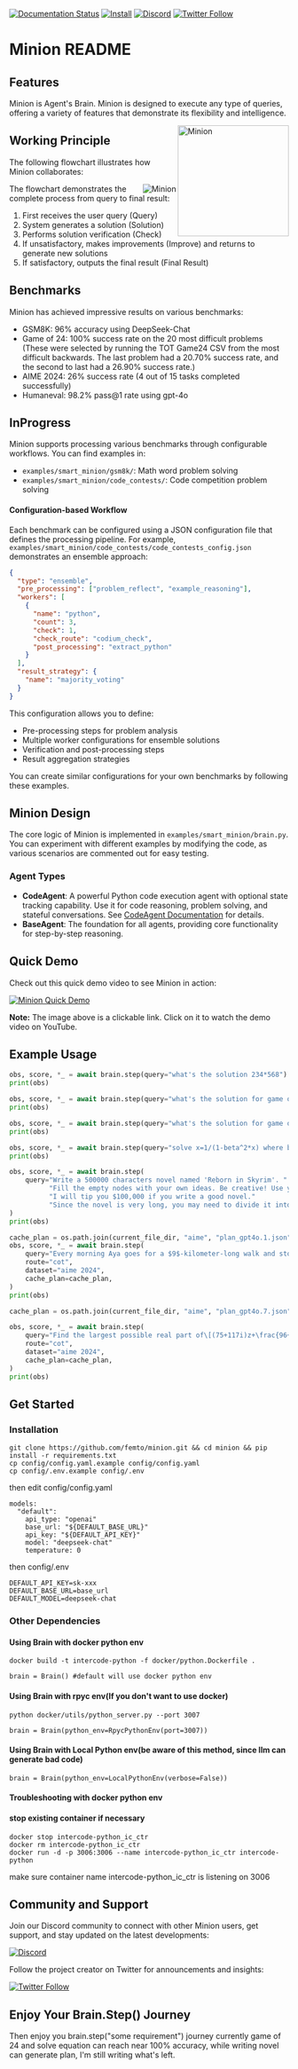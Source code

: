 [![Documentation Status](https://img.shields.io/badge/documentation-brightgreen)](https://github.com/femto/minion) 
[![Install](https://img.shields.io/badge/get_started-blue)](https://github.com/femto/minion#get-started) 
[![Discord](https://dcbadge.limes.pink/api/server/HUC6xEK9aT?style=flat)](https://discord.gg/HUC6xEK9aT)
[![Twitter Follow](https://img.shields.io/twitter/follow/femtowin?style=social)](https://x.com/femtowin)

# Minion README

## Features

Minion is Agent's Brain. Minion is designed to execute any type of queries, offering a variety of features that demonstrate its flexibility and intelligence.

<img src="assets/minion1.webp" alt="Minion" width="200" align="right">

## Working Principle

The following flowchart illustrates how Minion collaborates:

<img src="assets/sci.png" alt="Minion" align="right">

The flowchart demonstrates the complete process from query to final result:
1. First receives the user query (Query)
2. System generates a solution (Solution)
3. Performs solution verification (Check)
4. If unsatisfactory, makes improvements (Improve) and returns to generate new solutions
5. If satisfactory, outputs the final result (Final Result)

## Benchmarks

Minion has achieved impressive results on various benchmarks:

- GSM8K: 96% accuracy using DeepSeek-Chat
- Game of 24: 100% success rate on the 20 most difficult problems
  (These were selected by running the TOT Game24 CSV from the most difficult backwards. The last problem had a 20.70% success rate, and the second to last had a 26.90% success rate.)
- AIME 2024: 26% success rate (4 out of 15 tasks completed successfully)
- Humaneval: 98.2% pass@1 rate using gpt-4o

## InProgress

Minion supports processing various benchmarks through configurable workflows. You can find examples in:
- `examples/smart_minion/gsm8k/`: Math word problem solving
- `examples/smart_minion/code_contests/`: Code competition problem solving

#### Configuration-based Workflow

Each benchmark can be configured using a JSON configuration file that defines the processing pipeline. For example, `examples/smart_minion/code_contests/code_contests_config.json` demonstrates an ensemble approach:

```json
{
  "type": "ensemble",
  "pre_processing": ["problem_reflect", "example_reasoning"],
  "workers": [
    {
      "name": "python",
      "count": 3,
      "check": 1,
      "check_route": "codium_check",
      "post_processing": "extract_python"
    }
  ],
  "result_strategy": {
    "name": "majority_voting"
  }
}
```

This configuration allows you to define:
- Pre-processing steps for problem analysis
- Multiple worker configurations for ensemble solutions
- Verification and post-processing steps
- Result aggregation strategies

You can create similar configurations for your own benchmarks by following these examples.

## Minion Design

The core logic of Minion is implemented in `examples/smart_minion/brain.py`. You can experiment with different examples by modifying the code, as various scenarios are commented out for easy testing.

### Agent Types

- **CodeAgent**: A powerful Python code execution agent with optional state tracking capability. Use it for code reasoning, problem solving, and stateful conversations. See [CodeAgent Documentation](docs/merged_code_agent.md) for details.
- **BaseAgent**: The foundation for all agents, providing core functionality for step-by-step reasoning.

## Quick Demo

Check out this quick demo video to see Minion in action:

[![Minion Quick Demo](https://img.youtube.com/vi/-LW7TCMUfLs/0.jpg)](https://youtu.be/-LW7TCMUfLs?si=-pL9GhNfbjFtNagJ)

**Note:** The image above is a clickable link. Click on it to watch the demo video on YouTube.

## Example Usage

```python
obs, score, *_ = await brain.step(query="what's the solution 234*568")
print(obs)

obs, score, *_ = await brain.step(query="what's the solution for game of 24 for 4 3 9 8")
print(obs)

obs, score, *_ = await brain.step(query="what's the solution for game of 24 for 2 5 11 8")
print(obs)

obs, score, *_ = await brain.step(query="solve x=1/(1-beta^2*x) where beta=0.85")
print(obs)

obs, score, *_ = await brain.step(
    query="Write a 500000 characters novel named 'Reborn in Skyrim'. "
          "Fill the empty nodes with your own ideas. Be creative! Use your own words!"
          "I will tip you $100,000 if you write a good novel."
          "Since the novel is very long, you may need to divide it into subtasks."
)
print(obs)

cache_plan = os.path.join(current_file_dir, "aime", "plan_gpt4o.1.json")
obs, score, *_ = await brain.step(
    query="Every morning Aya goes for a $9$-kilometer-long walk and stops at a coffee shop afterwards. When she walks at a constant speed of $s$ kilometers per hour, the walk takes her 4 hours, including $t$ minutes spent in the coffee shop. When she walks $s+2$ kilometers per hour, the walk takes her 2 hours and 24 minutes, including $t$ minutes spent in the coffee shop. Suppose Aya walks at $s+\frac{1}{2}$ kilometers per hour. Find the number of minutes the walk takes her, including the $t$ minutes spent in the coffee shop.",
    route="cot",
    dataset="aime 2024",
    cache_plan=cache_plan,
)
print(obs)

cache_plan = os.path.join(current_file_dir, "aime", "plan_gpt4o.7.json")

obs, score, *_ = await brain.step(
    query="Find the largest possible real part of\[(75+117i)z+\frac{96+144i}{z}\]where $z$ is a complex number with $|z|=4$.",
    route="cot",
    dataset="aime 2024",
    cache_plan=cache_plan,
)
print(obs)

```
## Get Started

### Installation

```
git clone https://github.com/femto/minion.git && cd minion && pip install -r requirements.txt
cp config/config.yaml.example config/config.yaml
cp config/.env.example config/.env
```
then edit config/config.yaml
```
models:
  "default":
    api_type: "openai"
    base_url: "${DEFAULT_BASE_URL}"
    api_key: "${DEFAULT_API_KEY}"
    model: "deepseek-chat"
    temperature: 0
```
then config/.env
```
DEFAULT_API_KEY=sk-xxx
DEFAULT_BASE_URL=base_url
DEFAULT_MODEL=deepseek-chat
```

### Other Dependencies
#### Using Brain with docker python env
```
docker build -t intercode-python -f docker/python.Dockerfile .
```
```
brain = Brain() #default will use docker python env
```

#### Using Brain with rpyc env(If you don't want to use docker)
```
python docker/utils/python_server.py --port 3007
```
```
brain = Brain(python_env=RpycPythonEnv(port=3007))
```
#### Using Brain with Local Python env(be aware of this method, since llm can generate bad code)
```
brain = Brain(python_env=LocalPythonEnv(verbose=False))
```
#### Troubleshooting with docker python env
#### stop existing container if necessary
```
docker stop intercode-python_ic_ctr
docker rm intercode-python_ic_ctr
docker run -d -p 3006:3006 --name intercode-python_ic_ctr intercode-python
```
make sure container name intercode-python_ic_ctr is listening on 3006

## Community and Support

Join our Discord community to connect with other Minion users, get support, and stay updated on the latest developments:

[![Discord](https://dcbadge.limes.pink/api/server/HUC6xEK9aT?style=flat)](https://discord.gg/HUC6xEK9aT)

Follow the project creator on Twitter for announcements and insights:

[![Twitter Follow](https://img.shields.io/twitter/follow/femtowin?style=social)](https://x.com/femtowin)

## Enjoy Your Brain.Step() Journey

Then enjoy you brain.step("some requirement") journey
currently game of 24 and solve equation can reach near 100% accuracy,
while writing novel can generate plan, I'm still writing what's left.

